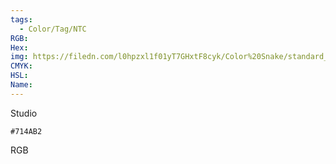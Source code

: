 ```yaml
---
tags:
  - Color/Tag/NTC
RGB:
Hex:
img: https://filedn.com/l0hpzxl1f01yT7GHxtF8cyk/Color%20Snake/standard_csv_to_svg/%23/714AB2.svg
CMYK:
HSL:
Name:
---
```

Studio
```palette
#714AB2
```
RGB
